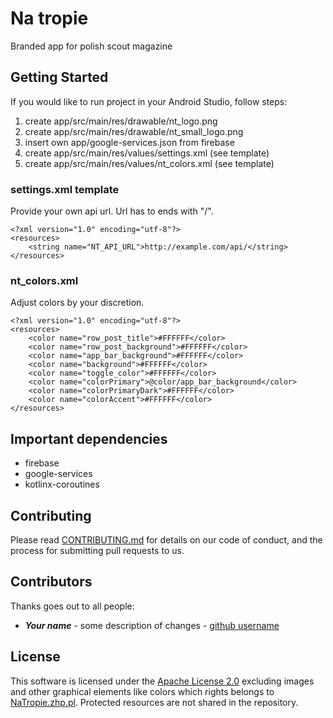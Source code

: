 # Na tropie
Branded app for polish scout magazine

## Getting Started 

If you would like to run project in your Android Studio, follow steps:
1. create app/src/main/res/drawable/nt_logo.png
2. create app/src/main/res/drawable/nt_small_logo.png
3. insert own app/google-services.json from firebase
4. create app/src/main/res/values/settings.xml (see template)
5. create app/src/main/res/values/nt_colors.xml (see template)

### settings.xml template
Provide your own api url. Url has to ends with "/".
 
```{xml}
<?xml version="1.0" encoding="utf-8"?>
<resources>
    <string name="NT_API_URL">http://example.com/api/</string>
</resources>
```

### nt_colors.xml
Adjust colors by your discretion.

```{xml}
<?xml version="1.0" encoding="utf-8"?>
<resources>
    <color name="row_post_title">#FFFFFF</color>
    <color name="row_post_background">#FFFFFF</color>
    <color name="app_bar_background">#FFFFFF</color>
    <color name="background">#FFFFFF</color>
    <color name="toggle_color">#FFFFFF</color>
    <color name="colorPrimary">@color/app_bar_background</color>
    <color name="colorPrimaryDark">#FFFFFF</color>
    <color name="colorAccent">#FFFFFF</color>
</resources>
```

## Important dependencies
- firebase
- google-services
- kotlinx-coroutines

## Contributing
Please read [CONTRIBUTING.md](https://github.com/writ3it/android-na-tropie/blob/master/CONTRIBUTING.md) for details on our code of conduct, and the process for submitting pull requests to us.

## Contributors
Thanks goes out to all people:

- ***Your name*** - some description of changes - [github username](https://github.com/writ3it)

## License
This software is licensed under the [Apache License 2.0](https://www.apache.org/licenses/LICENSE-2.0) excluding images and other graphical elements like colors which rights belongs to [NaTropie.zhp.pl](http://natropie.zhp.pl/). Protected resources are not shared in the repository. 

